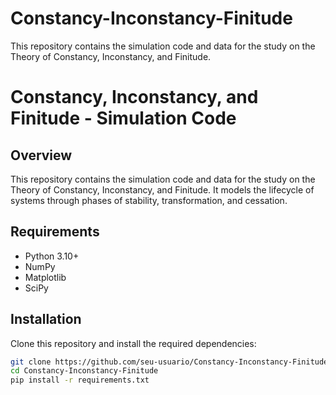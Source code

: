 # Constancy-Inconstancy-Finitude
This repository contains the simulation code and data for the study on the Theory of Constancy, Inconstancy, and Finitude.
# Constancy, Inconstancy, and Finitude - Simulation Code

## Overview
This repository contains the simulation code and data for the study on the Theory of Constancy, Inconstancy, and Finitude. It models the lifecycle of systems through phases of stability, transformation, and cessation.

## Requirements
- Python 3.10+
- NumPy
- Matplotlib
- SciPy

## Installation
Clone this repository and install the required dependencies:

```bash
git clone https://github.com/seu-usuario/Constancy-Inconstancy-Finitude.git
cd Constancy-Inconstancy-Finitude
pip install -r requirements.txt
